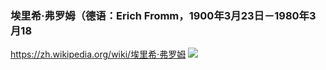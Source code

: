 ### 埃里希·弗罗姆（德语：Erich Fromm，1900年3月23日－1980年3月18
https://zh.wikipedia.org/wiki/埃里希·弗罗姆
![](https://upload.wikimedia.org/wikipedia/commons/7/72/Erich_Fromm_1974.jpg)

